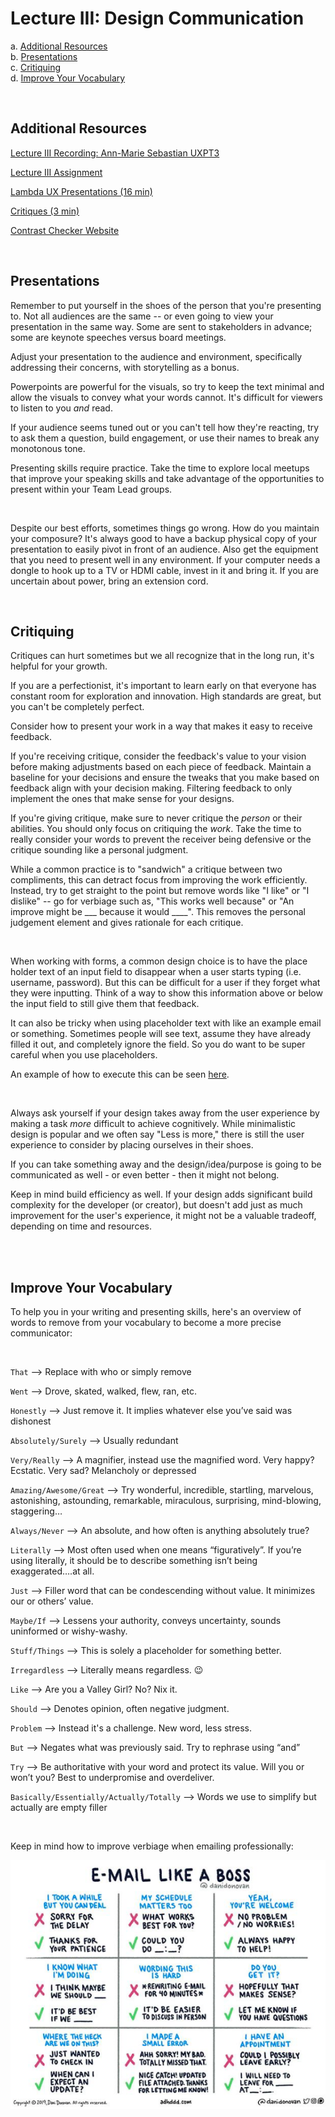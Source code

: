 # Lecture III: Design Communication

a. [Additional Resources](#Additional-Resources)  <br>
b. [Presentations](#Presentations)  <br>
c. [Critiquing](#Critiquing)  <br>
d. [Improve Your Vocabulary](#Improve-Your-Vocabulary)  <br>  

<br>

## Additional Resources

[Lecture III Recording: Ann-Marie Sebastian UXPT3](https://youtu.be/Hw7-qxp-B2A)  

[Lecture III Assignment](https://docs.google.com/document/d/1fPOFNIMW_XiRTzAuGCkRh6z2K4i1aPZQ8OHiVSX96rI/edit)  

[Lambda UX Presentations (16 min)](https://www.youtube.com/watch?v=T6uBh6d6fvU)  

[Critiques (3 min)](https://www.youtube.com/watch?v=jzpPdt5MHHc)  

[Contrast Checker Website](https://color.review)  

<br>

## Presentations

Remember to put yourself in the shoes of the person that you're presenting to. Not all audiences are the same -- or even going to view your presentation in the same way. Some are sent to stakeholders in advance; some are keynote speeches versus board meetings.

Adjust your presentation to the audience and environment, specifically addressing their concerns, with storytelling as a bonus.

Powerpoints are powerful for the visuals, so try to keep the text minimal and allow the visuals to convey what your words cannot. It's difficult for viewers to listen to you _and_ read.

If your audience seems tuned out or you can't tell how they're reacting, try to ask them a question, build engagement, or use their names to break any monotonous tone.

Presenting skills require practice. Take the time to explore local meetups that improve your speaking skills and take advantage of the opportunities to present within your Team Lead groups.

<br>

Despite our best efforts, sometimes things go wrong. How do you maintain your composure? It's always good to have a backup physical copy of your presentation to easily pivot in front of an audience. Also get the equipment that you need to present well in any environment. If your computer needs a dongle to hook up to a TV or HDMI cable, invest in it and bring it. If you are uncertain about power, bring an extension cord.

<br>

## Critiquing

Critiques can hurt sometimes but we all recognize that in the long run, it's helpful for your growth.

If you are a perfectionist, it's important to learn early on that everyone has constant room for exploration and innovation. High standards are great, but you can't be completely perfect. 

Consider how to present your work in a way that makes it easy to receive feedback. 

If you're receiving critique, consider the feedback's value to your vision before making adjustments based on each piece of feedback. Maintain a baseline for your decisions and ensure the tweaks that you make based on feedback align with your decision making. Filtering feedback to only implement the ones that make sense for your designs.

If you're giving critique, make sure to never critique the _person_ or their abilities. You should only focus on critiquing the _work_. Take the time to really consider your words to prevent the receiver being defensive or the critique sounding like a personal judgment.

While a common practice is to "sandwich" a critique between two compliments, this can detract focus from improving the work efficiently. Instead, try to get straight to the point but remove words like "I like" or "I dislike" -- go for verbiage such as, "This works well because" or "An improve might be ___ because it would ____". This removes the personal judgement element and gives rationale for each critique.

<br>

When working with forms, a common design choice is to have the place holder text of an input field to disappear when a user starts typing (i.e. username, password). But this can be difficult for a user if they forget what they were inputting. Think of a way to show this information above or below the input field to still give them that feedback.

It can also be tricky when using placeholder text with like an example email or something. Sometimes people will see text, assume they have already filled it out, and completely ignore the field. So you do want to be super careful when you use placeholders.

An example of how to execute this can be seen [here](https://www.behance.net/gallery/79247641/sign-up-form).

<br>

Always ask yourself if your design takes away from the user experience by making a task _more_ difficult to achieve cognitively. While minimalistic design is popular and we often say "Less is more," there is still the user experience to consider by placing ourselves in their shoes.

If you can take something away and the design/idea/purpose is going to be communicated as well - or even better - then it might not belong.

Keep in mind build efficiency as well. If your design adds significant build complexity for the developer (or creator), but doesn't add just as much improvement for the user's experience, it might not be a valuable tradeoff, depending on time and resources.

<br>
<br>

## Improve Your Vocabulary

To help you in your writing and presenting skills, here's an overview of words to remove from your vocabulary to become a more precise communicator:

<br>

`That` —> Replace with who or simply remove

`Went` —> Drove, skated, walked, flew, ran, etc.

`Honestly` —> Just remove it. It implies whatever else you’ve said was dishonest

`Absolutely/Surely` —> Usually redundant

`Very/Really` —> A magnifier, instead use the magnified word. Very happy? Ecstatic. Very sad? Melancholy or depressed

`Amazing/Awesome/Great` —> Try wonderful, incredible, startling, marvelous, astonishing, astounding, remarkable, miraculous, surprising, mind-blowing, staggering…

`Always/Never` —> An absolute, and how often is anything absolutely true?

`Literally` —> Most often used when one means “figuratively”. If you’re using literally, it should be to describe something isn’t being exaggerated….at all.

`Just` —> Filler word that can be condescending without value. It minimizes our or others’ value.

`Maybe/If` —> Lessens your authority, conveys uncertainty, sounds uninformed or wishy-washy.

`Stuff/Things` —> This is solely a placeholder for something better.

`Irregardless` —> Literally means regardless. :wink:

`Like` —> Are you a Valley Girl? No? Nix it.

`Should` —> Denotes opinion, often negative judgment.

`Problem` —> Instead it's a challenge. New word, less stress.

`But` —> Negates what was previously said. Try to rephrase using “and”

`Try` —> Be authoritative with your word and protect its value. Will you or won’t you? Best to underpromise and overdeliver.

`Basically/Essentially/Actually/Totally` —> Words we use to simplify but actually are empty filler

<br>

Keep in mind how to improve verbiage when emailing professionally:

![Email Etiquette](./Email.png "Email Etiquette")

<br>
<br>
